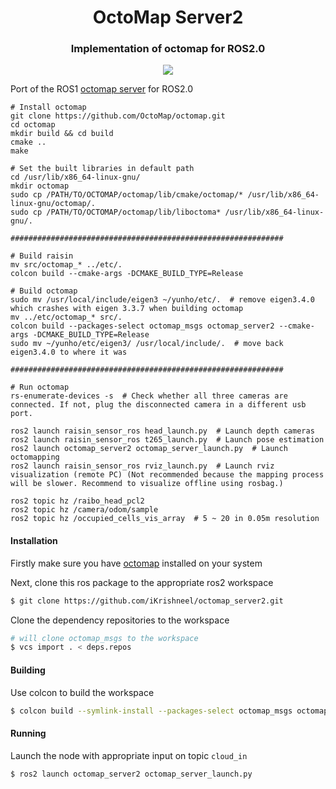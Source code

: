 <div align="center">
  <h1>OctoMap Server2</h1>
  <h3>Implementation of octomap for ROS2.0 </h3>
    <a href="https://travis-ci.com/iKrishneel/octomap_server2"><img src="https://travis-ci.com/iKrishneel/octomap_server2.svg?branch=master"></a>
</div>

Port of the ROS1 [octomap server](https://github.com/OctoMap/octomap_mapping) for ROS2.0 

```
# Install octomap
git clone https://github.com/OctoMap/octomap.git
cd octomap
mkdir build && cd build
cmake ..
make

# Set the built libraries in default path
cd /usr/lib/x86_64-linux-gnu/
mkdir octomap
sudo cp /PATH/TO/OCTOMAP/octomap/lib/cmake/octomap/* /usr/lib/x86_64-linux-gnu/octomap/.
sudo cp /PATH/TO/OCTOMAP/octomap/lib/liboctoma* /usr/lib/x86_64-linux-gnu/.

#############################################################

# Build raisin
mv src/octomap_* ../etc/.
colcon build --cmake-args -DCMAKE_BUILD_TYPE=Release

# Build octomap
sudo mv /usr/local/include/eigen3 ~/yunho/etc/.  # remove eigen3.4.0 which crashes with eigen 3.3.7 when building octomap
mv ../etc/octomap_* src/.
colcon build --packages-select octomap_msgs octomap_server2 --cmake-args -DCMAKE_BUILD_TYPE=Release
sudo mv ~/yunho/etc/eigen3/ /usr/local/include/.  # move back eigen3.4.0 to where it was

#############################################################

# Run octomap
rs-enumerate-devices -s  # Check whether all three cameras are connected. If not, plug the disconnected camera in a different usb port.

ros2 launch raisin_sensor_ros head_launch.py  # Launch depth cameras
ros2 launch raisin_sensor_ros t265_launch.py  # Launch pose estimation
ros2 launch octomap_server2 octomap_server_launch.py  # Launch octomapping
ros2 launch raisin_sensor_ros rviz_launch.py  # Launch rviz visualization (remote PC) (Not recommended because the mapping process will be slower. Recommend to visualize offline using rosbag.)

ros2 topic hz /raibo_head_pcl2
ros2 topic hz /camera/odom/sample
ros2 topic hz /occupied_cells_vis_array  # 5 ~ 20 in 0.05m resolution
```

#### Installation
Firstly make sure you have [octomap](https://github.com/OctoMap/octomap.git) installed on your system 

Next, clone this ros package to the appropriate ros2 workspace
```bash
$ git clone https://github.com/iKrishneel/octomap_server2.git
```
Clone the dependency repositories to the workspace
```bash
# will clone octomap_msgs to the workspace
$ vcs import . < deps.repos
```

#### Building
Use colcon to build the workspace
```bash
$ colcon build --symlink-install --packages-select octomap_msgs octomap_server2
```

#### Running
Launch the node with appropriate input on topic `cloud_in`
```bash
$ ros2 launch octomap_server2 octomap_server_launch.py
```
